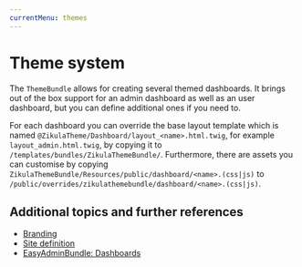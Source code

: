 ```yaml
---
currentMenu: themes
---
```

# Theme system

The `ThemeBundle` allows for creating several themed dashboards. It brings out of the box support for an admin dashboard as well as an user dashboard, but you can define additional ones if you need to.

For each dashboard you can override the base layout template which is named `@ZikulaTheme/Dashboard/layout_<name>.html.twig`, for example `layout_admin.html.twig`, by copying it to `/templates/bundles/ZikulaThemeBundle/`. Furthermore, there are assets you can customise by copying `ZikulaThemeBundle/Resources/public/dashboard/<name>.(css|js)` to `/public/overrides/zikulathemebundle/dashboard/<name>.(css|js)`.

## Additional topics and further references

- [Branding](Branding.md)
- [Site definition](../Templating/SiteDefinition.md)
- [EasyAdminBundle: Dashboards](https://symfony.com/bundles/EasyAdminBundle/current/dashboards.html)
